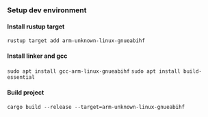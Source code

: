 ### Setup dev environment
#### Install rustup target
```rustup target add arm-unknown-linux-gnueabihf```
#### Install linker and gcc
```sudo apt install gcc-arm-linux-gnueabihf```
```sudo apt install build-essential```
#### Build project
```cargo build --release --target=arm-unknown-linux-gnueabihf```